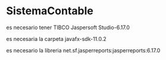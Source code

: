 # SistemaContable
 es necesario tener TIBCO Jaspersoft Studio-6.17.0
 
 
 
 
 es necesaria la carpeta javafx-sdk-11.0.2
 
 
 
 
 es necesario la libreria net.sf.jasperreports:jasperreports:6.17.0
